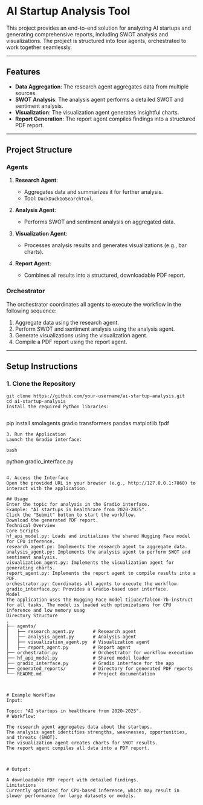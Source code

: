 # **AI Startup Analysis Tool**

This project provides an end-to-end solution for analyzing AI startups and generating comprehensive reports, including SWOT analysis and visualizations. The project is structured into four agents, orchestrated to work together seamlessly.

---

## **Features**
- **Data Aggregation**: The research agent aggregates data from multiple sources.
- **SWOT Analysis**: The analysis agent performs a detailed SWOT and sentiment analysis.
- **Visualization**: The visualization agent generates insightful charts.
- **Report Generation**: The report agent compiles findings into a structured PDF report.

---

## **Project Structure**
### **Agents**
1. **Research Agent**:
   - Aggregates data and summarizes it for further analysis.
   - Tool: `DuckDuckGoSearchTool`.

2. **Analysis Agent**:
   - Performs SWOT and sentiment analysis on aggregated data.

3. **Visualization Agent**:
   - Processes analysis results and generates visualizations (e.g., bar charts).

4. **Report Agent**:
   - Combines all results into a structured, downloadable PDF report.

### **Orchestrator**
The orchestrator coordinates all agents to execute the workflow in the following sequence:
1. Aggregate data using the research agent.
2. Perform SWOT and sentiment analysis using the analysis agent.
3. Generate visualizations using the visualization agent.
4. Compile a PDF report using the report agent.

---

## **Setup Instructions**

### **1. Clone the Repository**
```
git clone https://github.com/your-username/ai-startup-analysis.git
cd ai-startup-analysis
Install the required Python libraries:


```
pip install smolagents gradio transformers pandas matplotlib fpdf
```
3. Run the Application
Launch the Gradio interface:

bash
```
python gradio_interface.py
```

4. Access the Interface
Open the provided URL in your browser (e.g., http://127.0.0.1:7860) to interact with the application.

## Usage
Enter the topic for analysis in the Gradio interface.
Example: "AI startups in healthcare from 2020-2025".
Click the "Submit" button to start the workflow.
Download the generated PDF report.
Technical Overview
Core Scripts
hf_api_model.py: Loads and initializes the shared Hugging Face model for CPU inference.
research_agent.py: Implements the research agent to aggregate data.
analysis_agent.py: Implements the analysis agent to perform SWOT and sentiment analysis.
visualization_agent.py: Implements the visualization agent for generating charts.
report_agent.py: Implements the report agent to compile results into a PDF.
orchestrator.py: Coordinates all agents to execute the workflow.
gradio_interface.py: Provides a Gradio-based user interface.
Model
The application uses the Hugging Face model tiiuae/falcon-7b-instruct for all tasks. The model is loaded with optimizations for CPU inference and low memory usag
Directory Structure
.
├── agents/
│   ├── research_agent.py       # Research agent
│   ├── analysis_agent.py       # Analysis agent
│   ├── visualization_agent.py  # Visualization agent
│   ├── report_agent.py         # Report agent
├── orchestrator.py             # Orchestrator for workflow execution
├── hf_api_model.py             # Shared model loader
├── gradio_interface.py         # Gradio interface for the app
├── generated_reports/          # Directory for generated PDF reports
└── README.md                   # Project documentation



# Example Workflow
Input:

Topic: "AI startups in healthcare from 2020-2025".
# Workflow:

The research agent aggregates data about the startups.
The analysis agent identifies strengths, weaknesses, opportunities, and threats (SWOT).
The visualization agent creates charts for SWOT results.
The report agent compiles all data into a PDF report.



# Output:

A downloadable PDF report with detailed findings.
Limitations
Currently optimized for CPU-based inference, which may result in slower performance for large datasets or models.